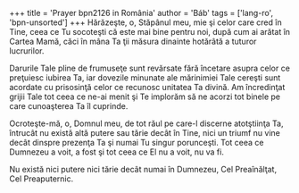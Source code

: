 +++
title = 'Prayer bpn2126 in România'
author = 'Báb'
tags = ['lang-ro', 'bpn-unsorted']
+++
Hărăzeşte, o, Stăpânul meu, mie şi celor care cred în Tine, ceea ce Tu socoteşti că este mai bine pentru noi, după cum ai arătat în Cartea Mamă, căci în mâna Ta ţii măsura dinainte hotărâtă a tuturor lucrurilor.

Darurile Tale pline de frumuseţe sunt revărsate fără încetare asupra celor ce preţuiesc iubirea Ta, iar dovezile minunate ale mărinimiei Tale cereşti sunt acordate cu prisosinţă celor ce recunosc unitatea Ta divină. Am încredinţat grijii Tale tot ceea ce ne-ai menit şi Te implorăm să ne acorzi tot binele pe care cunoaşterea Ta îl cuprinde.

Ocroteşte-mă, o, Domnul meu, de tot răul pe care-l discerne atotştiinţa Ta, întrucât nu există altă putere sau tărie decât în Tine, nici un triumf nu vine decât dinspre prezenţa Ta şi numai Tu singur porunceşti. Tot ceea ce Dumnezeu a voit, a fost şi tot ceea ce El nu a voit, nu va fi.

Nu există nici putere nici tărie decât numai în Dumnezeu, Cel Preaînălţat, Cel Preaputernic.
